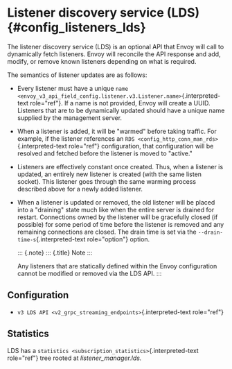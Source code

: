 Listener discovery service (LDS) {#config_listeners_lds}
================================

The listener discovery service (LDS) is an optional API that Envoy will
call to dynamically fetch listeners. Envoy will reconcile the API
response and add, modify, or remove known listeners depending on what is
required.

The semantics of listener updates are as follows:

-   Every listener must have a unique
    `name <envoy_v3_api_field_config.listener.v3.Listener.name>`{.interpreted-text
    role="ref"}. If a name is not provided, Envoy will create a UUID.
    Listeners that are to be dynamically updated should have a unique
    name supplied by the management server.

-   When a listener is added, it will be \"warmed\" before taking
    traffic. For example, if the listener references an
    `RDS <config_http_conn_man_rds>`{.interpreted-text role="ref"}
    configuration, that configuration will be resolved and fetched
    before the listener is moved to \"active.\"

-   Listeners are effectively constant once created. Thus, when a
    listener is updated, an entirely new listener is created (with the
    same listen socket). This listener goes through the same warming
    process described above for a newly added listener.

-   When a listener is updated or removed, the old listener will be
    placed into a \"draining\" state much like when the entire server is
    drained for restart. Connections owned by the listener will be
    gracefully closed (if possible) for some period of time before the
    listener is removed and any remaining connections are closed. The
    drain time is set via the `--drain-time-s`{.interpreted-text
    role="option"} option.

    ::: {.note}
    ::: {.title}
    Note
    :::

    Any listeners that are statically defined within the Envoy
    configuration cannot be modified or removed via the LDS API.
    :::

Configuration
-------------

-   `v3 LDS API <v2_grpc_streaming_endpoints>`{.interpreted-text
    role="ref"}

Statistics
----------

LDS has a `statistics <subscription_statistics>`{.interpreted-text
role="ref"} tree rooted at *listener_manager.lds.*
